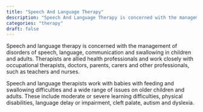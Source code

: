 ```yaml
---
title: "Speech And Language Therapy"
description: "Speech And Language Therapy is concerned with the management of disorders of speech, language, communication and swallowing in children and adults."
categories: "therapy"
draft: false
---
```


Speech and language therapy is concerned with the management of disorders of speech, language, communication and swallowing in children and adults. Therapists are allied health professionals and work closely with occupational therapists, doctors, parents, carers and other professionals, such as teachers and nurses.

Speech and language therapists work with babies with feeding and swallowing difficulties and a wide range of issues on older children and adults. These include moderate or severe learning difficulties, physical disabilities, language delay or impairment, cleft palate, autism and dyslexia.